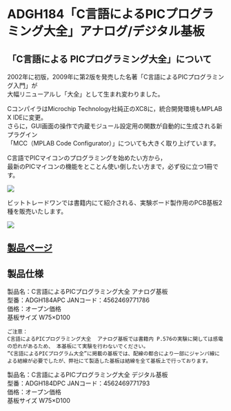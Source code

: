 # ADGH184「C言語によるPICプログラミング大全」アナログ/デジタル基板

## 「C言語による PICプログラミング大全」について

2002年に初版，2009年に第2版を発売した名著「C言語によるPICプログラミング入門」が  
大幅リニューアルし「大全」として生まれ変わりました。  

CコンパイラはMicrochip Technology社純正のXC8に，統合開発環境もMPLAB X IDEに変更。  
さらに，GUI画面の操作で内蔵モジュール設定用の関数が自動的に生成される新プラグイン  
「MCC（MPLAB Code Configurator）」についても大きく取り上げています。　  

C言語でPICマイコンのプログラミングを始めたい方から，  
最新のPICマイコンの機能をとことん使い倒したい方まで，必ず役に立つ1冊です。  

![](https://bit-trade-one.co.jp/wp/wp-content/uploads/2018/03/526521564638ef0f24faae0f23b885e1.jpg)

ビットトレードワンでは書籍内にて紹介される、実験ボード製作用のPCB基板2種を販売いたします。

![](https://bit-trade-one.co.jp/wp/wp-content/uploads/2018/03/scan.jpg)

## [製品ページ](https://bit-trade-one.co.jp/product/assemblydisk/adgh184apc/)

## 製品仕様 　

製品名：C言語によるPICプログラミング大全  アナログ基板  
型番：ADGH184APC    JANコード：4562469771786  
価格：オープン価格  
基板サイズ W75×D100  

```
ご注意：
C言語によるPICプログラミング大全  アナログ基板では書籍内 P.576の実験に関しては感電の恐れがあるため、 本基板にて実験を行わないでください。
”C言語によるPICプログラム大全”に掲載の基板では、配線の都合により一部にジャンパ線による結線が必要でしたが、弊社にて製造した基板は結線を全て基板上で行っております。
```

製品名：C言語によるPICプログラミング大全  デジタル基板  
型番：ADGH184DPC    JANコード：4562469771793  
価格：オープン価格  
基板サイズ W75×D100  
